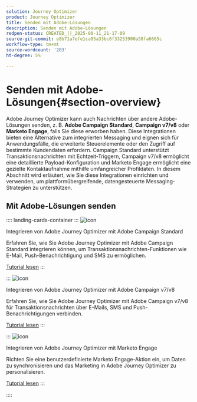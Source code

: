 ```yaml
---
solution: Journey Optimizer
product: Journey Optimizer
title: Senden mit Adobe-Lösungen
description: Senden mit Adobe-Lösungen
redpen-status: CREATED_||_2025-08-11_21-17-09
source-git-commit: e8b71a7efe1ca05a33bc6f33253900a58fa6665c
workflow-type: tm+mt
source-wordcount: '203'
ht-degree: 5%

---
```



# Senden mit Adobe-Lösungen{#section-overview}

Adobe Journey Optimizer kann auch Nachrichten über andere Adobe-Lösungen senden, z. B. **Adobe Campaign Standard**, **Campaign v7/v8** oder **Marketo Engage**, falls Sie diese erworben haben. Diese Integrationen bieten eine Alternative zum integrierten Messaging und eignen sich für Anwendungsfälle, die erweiterte Steuerelemente oder den Zugriff auf bestimmte Kundendaten erfordern. Campaign Standard unterstützt Transaktionsnachrichten mit Echtzeit-Triggern, Campaign v7/v8 ermöglicht eine detaillierte Payload-Konfiguration und Marketo Engage ermöglicht eine gezielte Kontaktaufnahme mithilfe umfangreicher Profildaten. In diesem Abschnitt wird erläutert, wie Sie diese Integrationen einrichten und verwenden, um plattformübergreifende, datengesteuerte Messaging-Strategien zu unterstützen.

## Mit Adobe-Lösungen senden

:::: landing-cards-container
:::
![icon](https://cdn.experienceleague.adobe.com/icons/puzzle-piece.svg?lang=de)

Integrieren von Adobe Journey Optimizer mit Adobe Campaign Standard

Erfahren Sie, wie Sie Adobe Journey Optimizer mit Adobe Campaign Standard integrieren können, um Transaktionsnachrichten-Funktionen wie E-Mail, Push-Benachrichtigung und SMS zu ermöglichen.

[Tutorial lesen](../using/action/acs-action.md)
:::

:::
![icon](https://cdn.experienceleague.adobe.com/icons/puzzle-piece.svg?lang=de)

Integrieren von Adobe Journey Optimizer mit Adobe Campaign v7/v8

Erfahren Sie, wie Sie Adobe Journey Optimizer mit Adobe Campaign v7/v8 für Transaktionsnachrichten über E-Mails, SMS und Push-Benachrichtigungen verbinden.

[Tutorial lesen](../using/action/acc-action.md)
:::

:::
![icon](https://cdn.experienceleague.adobe.com/icons/puzzle-piece.svg?lang=de)

Integrieren von Adobe Journey Optimizer mit Marketo Engage

Richten Sie eine benutzerdefinierte Marketo Engage-Aktion ein, um Daten zu synchronisieren und das Marketing in Adobe Journey Optimizer zu personalisieren.

[Tutorial lesen](../using/action/marketo-engage.md)
:::

::::
